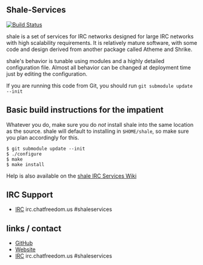 ## Shale-Services

[![Build Status](https://travis-ci.org/ShaleCoding/shale-services.svg?branch=master)](https://travis-ci.org/ShaleCoding/shale-services)

shale is a set of services for IRC networks designed for large IRC networks with high
scalability requirements.  It is relatively mature software, with some code and design
derived from another package called Atheme and Shrike.

shale's behavior is tunable using modules and a highly detailed configuration file.
Almost all behavior can be changed at deployment time just by editing the configuration.

If you are running this code from Git, you should run `git submodule update --init`

## Basic build instructions for the impatient

Whatever you do, make sure you do *not* install shale into the same location as the source.
shale will default to installing in `$HOME/shale`, so make sure you plan accordingly for this.

    $ git submodule update --init
    $ ./configure
    $ make
    $ make install

Help is also available on the [shale IRC Services Wiki](https://github.com/ShaleCoding/shale-services/wiki)

## IRC Support

 * [IRC](irc://irc.chatfreedom.us/#shaleservices) irc.chatfreedom.us #shaleservices

## links / contact

 * [GitHub](http://www.github.com/ShaleCoding/shale-services)
 * [Website](http://shale.chatfreedom.us)
 * [IRC](irc://irc.chatfreedom.us/#shaleservices) irc.chatfreedom.us #shaleservices
